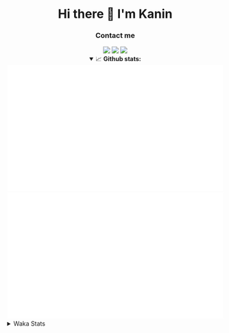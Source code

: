 <div align="center">
 <h1>Hi there 👋 I'm Kanin</h1>
 <h3>Contact me</h3>
 <a href="mailto:im@kanin.dev"><img src="https://img.shields.io/badge/gmail-%23D14836.svg?&style=for-the-badge&logo=gmail&logoColor=white"/></a>
 <a href="https://twitter.com/KaninTwt"><img src="https://img.shields.io/badge/twitter-%231DA1F2.svg?&style=for-the-badge&logo=twitter&logoColor=white"/></a>
 <a href="https://www.linkedin.com/in/KaninDev"><img src="https://img.shields.io/badge/linkedin-%230077B5.svg?&style=for-the-badge&logo=linkedin&logoColor=white"/></a>
<details open>
  <summary>📈 <b>Github stats:</b></summary>
  <img src="https://github.com/Kanin/Kanin/blob/master/scripts/GitHubStats/generated/overview.svg"/>
  <img src="https://github.com/Kanin/Kanin/blob/master/scripts/GitHubStats/generated/languages.svg"/>
</details>
</div>

<details>
 <summary>Waka Stats</summary>

<!--START_SECTION:waka-->
![Code Time](http://img.shields.io/badge/Code%20Time-2%2C649%20hrs%2036%20mins-blue)

![Profile Views](http://img.shields.io/badge/Profile%20Views-16-blue)

![Lines of code](https://img.shields.io/badge/From%20Hello%20World%20I%27ve%20Written-814.0%20thousand%20lines%20of%20code-blue)

**🐱 My GitHub Data** 

> 📦 181.9 kB Used in GitHub's Storage 
 > 
> 🏆 125 Contributions in the Year 2025
 > 
> 🚫 Not Opted to Hire
 > 
> 📜 29 Public Repositories 
 > 
> 🔑 19 Private Repositories 
 > 
**I'm an Early 🐤** 

```text
🌞 Morning                3006 commits        ███████░░░░░░░░░░░░░░░░░░   27.63 % 
🌆 Daytime                3205 commits        ███████░░░░░░░░░░░░░░░░░░   29.46 % 
🌃 Evening                3129 commits        ███████░░░░░░░░░░░░░░░░░░   28.76 % 
🌙 Night                  1539 commits        ████░░░░░░░░░░░░░░░░░░░░░   14.15 % 
```
📅 **I'm Most Productive on Monday** 

```text
Monday                   2103 commits        █████░░░░░░░░░░░░░░░░░░░░   19.33 % 
Tuesday                  1577 commits        ████░░░░░░░░░░░░░░░░░░░░░   14.50 % 
Wednesday                1092 commits        ███░░░░░░░░░░░░░░░░░░░░░░   10.04 % 
Thursday                 1671 commits        ████░░░░░░░░░░░░░░░░░░░░░   15.36 % 
Friday                   1818 commits        ████░░░░░░░░░░░░░░░░░░░░░   16.71 % 
Saturday                 1044 commits        ██░░░░░░░░░░░░░░░░░░░░░░░   09.60 % 
Sunday                   1574 commits        ████░░░░░░░░░░░░░░░░░░░░░   14.47 % 
```


📊 **This Week I Spent My Time On** 

```text
🕑︎ Time Zone: America/New_York

💬 Programming Languages: 
Python                   9 hrs 30 mins       ██████████████████████░░░   87.57 % 
JavaScript               1 hr 20 mins        ███░░░░░░░░░░░░░░░░░░░░░░   12.40 % 
Other                    0 secs              ░░░░░░░░░░░░░░░░░░░░░░░░░   00.03 % 

🔥 Editors: 
VS Code                  10 hrs 51 mins      █████████████████████████   100.00 % 

🐱‍💻 Projects: 
Site                     9 hrs 30 mins       ██████████████████████░░░   87.60 % 
4-2                      1 hr 20 mins        ███░░░░░░░░░░░░░░░░░░░░░░   12.40 % 

💻 Operating System: 
Windows                  10 hrs 51 mins      █████████████████████████   100.00 % 
```

**I Mostly Code in Python** 

```text
Python                   34 repos            ███████████████░░░░░░░░░░   61.82 % 
Java                     7 repos             ███░░░░░░░░░░░░░░░░░░░░░░   12.73 % 
TypeScript               6 repos             ███░░░░░░░░░░░░░░░░░░░░░░   10.91 % 
HTML                     3 repos             █░░░░░░░░░░░░░░░░░░░░░░░░   05.45 % 
Kotlin                   1 repo              ░░░░░░░░░░░░░░░░░░░░░░░░░   01.82 % 
```



**Timeline**

![Lines of Code chart](https://raw.githubusercontent.com/Kanin/Kanin/master/assets/bar_graph.png)


 Last Updated on 14/04/2025 17:37:26 UTC
<!--END_SECTION:waka-->
</details>
